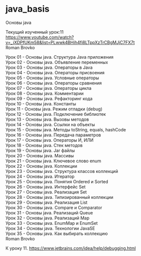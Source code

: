 # java_basis
Основы java  <br />

Текущий изученный урок:11  <br />
https://www.youtube.com/watch?v=_jXDPfUKm58&list=PLwwk4BHih4fi8LTppXzTrCBgMJjC7FX7t  <br />
Roman Brovko  <br />

Урок 01 - Основы java. Структура Java приложения  <br />
Урок 02 - Основы java. Объявление переменных  <br />
Урок 03 - Основы java. Операторы в Java  <br />
Урок 04 - Основы java. Операторы присвоения  <br />
Урок 05 - Основы java. Условные операторы  <br />
Урок 06 - Основы java. Операторы сравнения  <br />
Урок 07 - Основы java. Операторы цикла  <br />
Урок 08 - Основы java. Комментарии  <br />
Урок 09 - Основы java. Рефакторинг кода  <br />
Урок 10 - Основы java. Константы  <br />
Урок 11 - Основы java. Режим отладки (debug)  <br />
Урок 12 - Основы java. Подключение библиотек  <br />
Урок 13 - Основы java. Вызовы методов  <br />
Урок 14 - Основы java. Ссылки на объекты  <br />
Урок 15 - Основы java. Методы toString, equals, hashCode  <br />
Урок 16 - Основы java. Передача параметров  <br />
Урок 17 - Основы java. Операторы И, ИЛИ  <br />
Урок 18 - Основы java. Стек методов  <br />
Урок 19 - Основы java. Jar файлы  <br />
Урок 20 - Основы java. Массивы  <br />
Урок 21 - Основы java. Ключевое слово enum  <br />
Урок 22 - Основы java. Коллекции  <br />
Урок 23 - Основы java. Структура классов коллекций  <br />
Урок 24 - Основы java. Итератор  <br />
Урок 25 - Основы java. Понятия Ordered и Sorted  <br />
Урок 26 - Основы java. Интерфейс Set  <br />
Урок 27 - Основы java. Реализация Set  <br />
Урок 28 - Основы java. Типизированный коллекции  <br />
Урок 29 - Основы java. Реализация List  <br />
Урок 30 - Основы java. Compare и Comparator  <br />
Урок 31 - Основы java. Реализаций Queue  <br />
Урок 32 - Основы java. Реализаций Map  <br />
Урок 33 - Основы java. EnumMap и EnumSet  <br />
Урок 34 - Основы java. Технологии JavaSE  <br />
Урок 35 - Основы java. Как выбирать коллекцию  <br />
Roman Brovko  <br />

К уроку 11. https://www.jetbrains.com/idea/help/debugging.html <br />